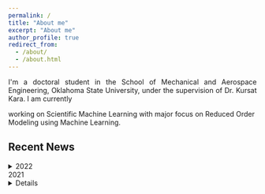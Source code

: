 ```yaml
---
permalink: /
title: "About me"
excerpt: "About me"
author_profile: true
redirect_from: 
  - /about/
  - /about.html
---
```


<p style='text-align: justify;'>I'm a doctoral student in the School of Mechanical and Aerospace Engineering, Oklahoma State University, under the supervision of Dr. Kursat Kara. I am currently 


working on Scientific Machine Learning with major focus on Reduced Order Modeling using Machine Learning.   

## Recent News

<details>
<summary>2022</summary>
  * _**Nov 21, 2022**_: I was awarded **J.Roy and Virginia Dorrough Distinguished Graduate Fellowship** from CEAT, Oklahoma State University. I would like to thank my advisor Dr. Kursat Kara for the opportunity. 

  *_**Nov 13, 2022**_: I successfully completed my level 1 high powered rocketry launch. Thank you, OSU Space Cowboys and Kloudbusters
</details>

<summary>2021</summary>

<details>
</details>